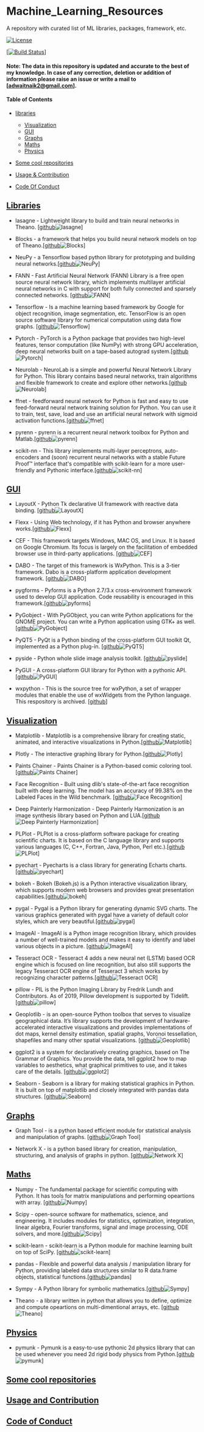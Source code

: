 # Machine_Learning_Resources
A repository with curated list of ML libraries, packages, framework, etc. 

[![License](https://img.shields.io/badge/license-MIT-brightgreen.svg)](LICENSE)

[[![Build Status](https://ci.appveyor.com/api/projects/status/8e784doc5sye7c41?svg=true)](https://ci.appveyor.com/project/addy1997/Machine_Learning_Resources)]

#### Note: The data in this repository is updated and accurate to the best of my knowledge. In case of any correction, deletion  or addition of information please raise an issue or write a mail to [adwaitnaik2@gmail.com].

#### Table of Contents
* [libraries](#libraries)

  * [Visualization](#Visualization)
  * [GUI](#GUI)
  * [Graphs](#Graphs)
  * [Maths](#Maths)
  * [Physics](#Physics)
  
* [Some cool repositories](#some-cool-repositories)
* [Usage & Contribution](#usage-and-contribution)
* [Code Of Conduct](#code-of-conduct)

## [Libraries](#Machine-Learning-Resources)

* lasagne - Lightweight library to build and train neural networks in Theano. [[github](https://github.com/Lasagne/Lasagne)![lasagne](https://img.shields.io/github/stars/Lasagne/Lasagne.svg?style=flat&label=Star&maxAge=86400)]

* Blocks - a framework that helps you build neural network models on top of Theano.[[github](https://github.com/mila-iqia/blocks)![Blocks](https://img.shields.io/github/stars/mila-iqia/blocks.svg?style=flat&label=Star&maxAge=86400)]

* NeuPy - a Tensorflow based python library for prototyping and building neural networks.[[github](https://github.com/itdxer/neupy)![NeuPy](https://img.shields.io/github/stars/itdxer/neupy.svg?style=flat&label=Star&maxAge=86400)]

* FANN - Fast Artificial Neural Network (FANN) Library is a free open source neural network library, which implements multilayer artificial neural networks in C with support for both fully connected and sparsely connected networks. [[github](https://github.com/libfann/fann)![FANN](https://img.shields.io/github/stars/libfann/fann.svg?style=flat&label=Star&maxAge=86400)]

* Tensorflow - Is a machine learning based framework by Google for object recognition, image segmentation, etc. TensorFlow is an open source software library for numerical computation using data flow graphs. [[github](https://github.com/tensorflow/tensorflow)![Tensorflow](https://img.shields.io/github/stars/tensorflow/tensorflow.svg?style=flat&label=Star&maxAge=86400)]

* Pytorch - PyTorch is a Python package that provides two high-level features, tensor computation (like NumPy) with strong GPU acceleration, deep neural networks built on a tape-based autograd system.[[github](https://github.com/pytorch/pytorch)![Pytorch](https://img.shields.io/github/stars/pytorch/pytorch.svg?style=flat&label=Star&maxAge=86400)]

* Neurolab - NeuroLab is a simple and powerful Neural Network Library for Python. This library contains based neural networks, train algorithms and flexible framework to create and explore other networks.[[github](https://github.com/omtinez/neurolab)![Neurolab](https://img.shields.io/github/stars/omtinez/neurolab.svg?style=flat&label=Star&maxAge=86400)]

* ffnet - feedforward neural network for Python is fast and easy to use feed-forward neural network training solution for Python. You can use it to train, test, save, load and use an artificial neural network with sigmoid activation functions.[[github](https://github.com/shuyueL/FFNet)![ffnet](https://img.shields.io/github/stars/shuyuel/FFNET.svg?style=flat&label=Star&maxAge=86400)]

* pyrenn - pyrenn is a recurrent neural network toolbox for Python and Matlab.[[github](https://github.com/yabata/pyrenn)![pyrenn](https://img.shields.io/github/stars/yabata/pyrenn.svg?style=flat&label=Star&maxAge=86400)]

* scikit-nn - This library implements multi-layer perceptrons, auto-encoders and (soon) recurrent neural networks with a stable Future Proof™ interface that's compatible with scikit-learn for a more user-friendly and Pythonic interface.[[github](https://github.com/aigamedev/scikit-neuralnetwork)![scikit-nn](https://img.shields.io/github/stars/aigamedev/scikit-neuralnetwork.svg?style=flat&label=Star&maxAge=86400)]


## [GUI](#Machine-Learning-Resources)

* LayoutX - Python Tk declarative UI framework with reactive data binding. [[github](https://github.com/Bomberus/LayoutX)![LayoutX](https://img.shields.io/github/stars/Bomberus/LayoutX.svg?style=flat&label=Star&maxAge=86400)]

* Flexx - Using Web technology, if it has Python and browser anywhere works.[[github](https://github.com/flexxui/flexx)![Flexx](https://img.shields.io/github/stars/flexxui/flexx.svg?style=flat&label=Star&maxAge=86400)]

* CEF - This framework targets Windows, MAC OS, and Linux. It is based on Google Chromium. Its focus is largely on the facilitation of embedded browser use in third-party applications. [[github](https://github.com/cztomczak/cefpython)![CEF](https://img.shields.io/github/stars/cztomczak/cefpython.svg?style=flat&label=Star&maxAge=86400)]

* DABO - The target of this framework is WxPython. This is a 3-tier framework. Dabo is a cross-platform application development framework. [[github](https://github.com/dabodev/dabo)![DABO](https://img.shields.io/github/stars/dabodev/dabo.svg?style=flat&label=Star&maxAge=86400)]

* pygforms - Pyforms is a Python 2.7/3.x cross-environment framework used to develop GUI application.
Code reusability is encouraged in this framework.[[github](https://github.com/UmSenhorQualquer/pyforms)![pyforms](https://img.shields.io/github/stars/UmSenhorQualquer/pyforms.svg?style=flat&label=Star&maxAge=86400)]

* PyGobject - With PyGObject, you can write Python applications for the GNOME project. You can write a Python application using GTK+ as well. [[github](https://github.com/GNOME/pygobject)![PyGobject](https://img.shields.io/github/stars/GNOME/pygobject.svg?style=flat&label=Star&maxAge=86400)]

* PyQT5 - PyQt is a Python binding of the cross-platform GUI toolkit Qt, implemented as a Python plug-in. [[github](https://github.com/pyqt/python-qt5)![PyQT5](https://img.shields.io/github/stars/pyqt/python-qt5.svg?style=flat&label=Star&maxAge=86400)]

* pyside - Python whole slide image analysis toolkit. [[github](https://github.com/PingjunChen/pyslide)![pyslide](https://img.shields.io/github/stars/PingjunChen/pyslide.svg?style=flat&label=Star&maxAge=86400)]

* PyGUI - A cross-platform GUI library for Python with a pythonic API.[[github](https://github.com/gcewing/PyGUI)![PyGUI](https://img.shields.io/github/stars/gcewing/PyGUI.svg?style=flat&label=Star&maxAge=86400)]

* wxpython - This is the source tree for wxPython, a set of wrapper modules that enable the use of wxWidgets from the Python language. This respository is archived. [[github](https://github.com/wxWidgets/wxPython-Classic)]


## [Visualization](#Machine-Learning-Resources)

* Matplotlib - Matplotlib is a comprehensive library for creating static, animated, and interactive visualizations in Python.[[github](https://github.com/matplotlib/matplotlib)![Matplotlib](https://img.shields.io/github/stars/matplotlib/matplotlib.svg?style=flat&label=Star&maxAge=86400)]

* Plotly - The interactive graphing library for Python.[[github](https://github.com/plotly/plotly.py)![Plotly](https://img.shields.io/github/stars/plotly/plotly.py.svg?style=flat&label=Star&maxAge=86400)]

* Paints Chainer - Paints Chainer is a Python-based comic coloring tool.[[github](https://github.com/pfnet/PaintsChainer)![Paints Chainer](https://img.shields.io/github/stars/pfnet/PaintsChainer.svg?style=flat&label=Star&maxAge=86400)]

* Face Recognition - Built using dlib's state-of-the-art face recognition built with deep learning. The model has an accuracy of 99.38% on the Labeled Faces in the Wild benchmark. [[github](https://github.com/ageitgey/face_recognition)![Face Recognition](https://img.shields.io/github/stars/ageitgey/face_recognition.svg?style=flat&label=Star&maxAge=86400)]

* Deep Painterly Harmonization - Deep Painterly Harmonization is an image synthesis library based on Python and LUA.[[github](https://github.com/luanfujun/deep-painterly-harmonization)![Deep Painterly Harmonization](https://img.shields.io/github/stars/luanfujun/deep-painterly-harmonization.svg?style=flat&label=Star&maxAge=86400)]

* PLPlot - PLPlot is a cross-platform software package for creating scientific charts. It is based on the C language library and supports various languages ​​(C, C++, Fortran, Java, Python, Perl etc.).[[github](https://github.com/PLplot/PLplot)![PLPlot](https://img.shields.io/github/stars/PLPlot/PLPlot.svg?style=flat&label=Star&maxAge=86400)]

* pyechart - Pyecharts is a class library for generating Echarts charts.[[github](https://github.com/pyecharts/pyecharts)![pyechart](https://img.shields.io/github/stars/pyecharts/pyecharts.svg?style=flat&label=Star&maxAge=86400)]

* bokeh - Bokeh (Bokeh.js) is a Python interactive visualization library, which supports modern web browsers and provides great presentation capabilities.[[github](https://github.com/bokeh/bokeh)![bokeh](https://img.shields.io/github/stars/bokeh/bokeh.svg?style=flat&label=Star&maxAge=86400)]

* pygal - Pygal is a Python library for generating dynamic SVG charts. The various graphics generated with pygal have a variety of default color styles, which are very beautiful.[[github](https://github.com/Kozea/pygal/)![pygal](https://img.shields.io/github/stars/Kozea/pygal.svg?style=flat&label=Star&maxAge=86400)]

* ImageAI - ImageAI is a Python image recognition library, which provides a number of well-trained models and makes it easy to identify and label various objects in a picture.
[[github](https://github.com/OlafenwaMoses/ImageAI)![ImageAI](https://img.shields.io/github/stars/OlafenwaMoses/ImageAI.svg?style=flat&label=Star&maxAge=86400)]

* Tesseract OCR - Tesseract 4 adds a new neural net (LSTM) based OCR engine which is focused on line recognition, but also still supports the legacy Tesseract OCR engine of Tesseract 3 which works by recognizing character patterns.[[github](https://github.com/tesseract-ocr/tesseract)![Tesseract OCR](https://img.shields.io/github/stars/tesseract-ocr/tesseract.svg?style=flat&label=Star&maxAge=86400)]

* pillow - PIL is the Python Imaging Library by Fredrik Lundh and Contributors. As of 2019, Pillow development is supported by Tidelift.[[github](https://github.com/python-pillow/Pillow)![pillow](https://img.shields.io/github/stars/python-pillow/Pillow.svg?style=flat&label=Star&maxAge=86400)]

* Geoplotlib - is an open-source Python toolbox that serves to visualize geographical data. It’s library supports the development of hardware-accelerated interactive visualizations and provides implementations of dot maps, kernel density estimation, spatial graphs, Voronoi tessellation, shapefiles and many other spatial visualizations. [[github](https://github.com/andrea-cuttone/geoplotlib)![Geoplotlib](https://img.shields.io/github/stars/andrea-cuttone/geoplotlib.svg?style=flat&label=Star&maxAge=86400)]

* ggplot2 is a system for declaratively creating graphics, based on The Grammar of Graphics. You provide the data, tell ggplot2 how to map variables to aesthetics, what graphical primitives to use, and it takes care of the details. [[github](https://github.com/tidyverse/ggplot2)![ggplot2](https://img.shields.io/github/stars/tidyverse/ggplot2.svg?style=flat&label=Star&maxAge=86400)]

* Seaborn - Seaborn is a library for making statistical graphics in Python. It is built on top of matplotlib and closely integrated with pandas data structures. [[github](https://github.com/mwaskom/seaborn)![Seaborn](https://img.shields.io/github/stars/mwaskom/seaborn.svg?style=flat&label=Star&maxAge=86400)]


## [Graphs](#Machine-Learning-Resources)

* Graph Tool - is a python based efficient module for statistical analysis and manipulation of graphs. [[github](https://github.com/antmd/graph-tool)![Graph Tool](https://img.shields.io/github/stars/antmd/graph-tool.svg?style=flat&label=Star&maxAge=86400)]

* Network X - is a python based library for creation, manipulation, structuring, and analysis of graphs in python. [[github](https://github.com/networkx/networkx)![Network X](https://img.shields.io/github/stars/networkx/networkx.svg?style=flat&label=Star&maxAge=86400)]


## [Maths](#Machine-Learning-Resources)

* Numpy - The fundamental package for scientific computing with Python. It has tools for matrix manipulations and performing opeartions with array. [[github](https://github.com/numpy/numpy)![Numpy](https://img.shields.io/github/stars/numpy/numpy.svg?style=flat&label=Star&maxAge=86400)]

* Scipy - open-source software for mathematics, science, and engineering. It includes modules for statistics, optimization, integration, linear algebra, Fourier transforms, signal and image processing, ODE solvers, and more.[[github](https://github.com/scipy/scipy)![Scipy](https://img.shields.io/github/stars/scipy/scipy.svg?style=flat&label=Star&maxAge=86400)]

* scikit-learn - scikit-learn is a Python module for machine learning built on top of SciPy. [[github](https://github.com/scikit-learn/scikit-learn)![scikit-learn](https://img.shields.io/github/stars/scikit-learn/scikit-learn.svg?style=flat&label=Star&maxAge=86400)]

* pandas - Flexible and powerful data analysis / manipulation library for Python, providing labeled data structures similar to R data.frame objects, statistical functions.[[github](https://github.com/pandas-dev/pandas)![pandas](https://img.shields.io/github/stars/pandas-dev/pandas.svg?style=flat&label=Star&maxAge=86400)]

* Sympy - A Python library for symbolic mathematics.[[github](https://github.com/sympy/sympy)![Sympy](https://img.shields.io/github/stars/sympy/sympy.svg?style=flat&label=Star&maxAge=86400)]

* Theano - a library written in python that allows you to define, optimize and compute opeartions on multi-dimentional arrays, etc. [[github](https://github.com/Theano/Theano)![Theano](https://img.shields.io/github/stars/Theano/Theano.svg?style=flat&label=Star&maxAge=86400)]

## [Physics](##Machine-Learning-Resources)

* pymunk - Pymunk is a easy-to-use pythonic 2d physics library that can be used whenever you need 2d rigid body physics from Python.[[github](https://github.com/viblo/pymunk/)![pymunk](https://img.shields.io/github/stars/viblo/pymunk.svg?style=flat&label=Star&maxAge=86400)]


## [Some cool repositories](#Machine-Learning-Resources)


## [Usage and Contribution](#Machine-Learning-Resources)


## [Code of Conduct](#Machine-Learning-Resources)




